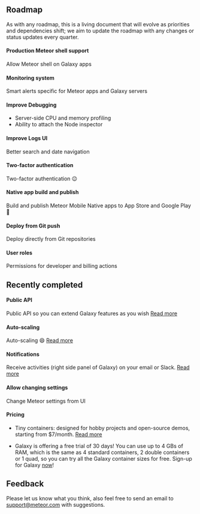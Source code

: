 ## Roadmap
As with any roadmap, this is a living document that will evolve as priorities and dependencies shift; we aim to update the roadmap with any changes or status updates every quarter. 
 
#### Production Meteor shell support
Allow Meteor shell on Galaxy apps

#### Monitoring system
Smart alerts specific for Meteor apps and Galaxy servers

#### Improve Debugging
- Server-side CPU and memory profiling
- Ability to attach the Node inspector

#### Improve Logs UI
Better search and date navigation

#### Two-factor authentication
Two-factor authentication :wink:
 
#### Native app build and publish
Build and publish Meteor Mobile Native apps to App Store and Google Play :rocket: 

#### Deploy from Git push
Deploy directly from Git repositories

#### User roles
Permissions for developer and billing actions

## Recently completed
#### Public API
Public API so you can extend Galaxy features as you wish [Read more](https://galaxy-guide.meteor.com/api.html)

#### Auto-scaling
Auto-scaling :smile: [Read more](https://galaxy-guide.meteor.com/triggers.html)

#### Notifications
Receive activities (right side panel of Galaxy) on your email or Slack. [Read more](https://galaxy-guide.meteor.com/notifications.html)

#### Allow changing settings
Change Meteor settings from UI

#### Pricing
- Tiny containers: designed for hobby projects and open-source demos, starting from $7/month. [Read more](https://www.meteor.com/hosting#pricing)

- Galaxy is offering a free trial of 30 days! You can use up to 4 GBs of RAM, which is the same as 4 standard containers, 2 double containers or 1 quad, so you can try all the Galaxy container sizes for free. Sign-up for Galaxy [now](https://www.meteor.com/sign-up)!

## Feedback
Please let us know what you think, also feel free to send an email to support@meteor.com with suggestions.
